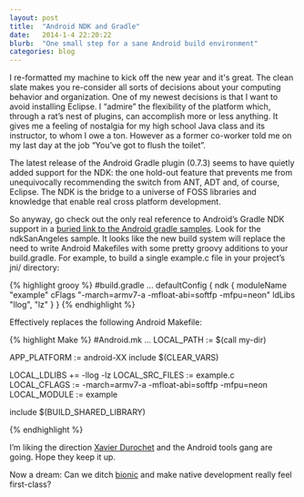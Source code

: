 ```yaml
---
layout: post
title:  "Android NDK and Gradle"
date:   2014-1-4 22:20:22
blurb:  "One small step for a sane Android build environment"
categories: blog
---
```


I re-formatted my machine to kick off the new year and it's great. The clean slate makes you re-consider all sorts of decisions about your computing behavior and organization. One of my newest decisions is that I want to avoid installing Eclipse. I “admire” the flexibility of the platform which, through a rat’s nest of plugins, can accomplish more or less anything. It gives me a feeling of nostalgia for my high school Java class and its instructor, to whom I owe a ton. However as a former co-worker told me on my last day at the job “You’ve got to flush the toilet”.

The latest release of the Android Gradle plugin (0.7.3) seems to have quietly added support for the NDK: the one hold-out feature that prevents me from unequivocally recommending the switch from ANT, ADT and, of course, Eclipse. The NDK is the bridge to a universe of FOSS libraries and knowledge that enable real cross platform development.

So anyway, go check out the only real reference to Android’s Gradle NDK support in a [buried link to the Android gradle samples](http://tools.android.com/tech-docs/new-build-system/gradle-samples-0.7.3.zip). Look for the ndkSanAngeles sample. It looks like the new build system will replace the need to write Android Makefiles with some pretty groovy additions to your build.gradle. For example, to build a single example.c file in your project’s jni/ directory:

{% highlight grooy %}
#build.gradle
...
defaultConfig {
        ndk {
            moduleName "example"
			cFlags "-march=armv7-a -mfloat-abi=softfp -mfpu=neon"
			ldLibs "llog", "lz"
        }
    }
{% endhighlight %}

Effectively replaces the following Android Makefile:

{% highlight Make %}
#Android.mk
...
LOCAL_PATH := $(call my-dir)

APP_PLATFORM := android-XX
include $(CLEAR_VARS)

LOCAL_LDLIBS += -llog -lz
LOCAL_SRC_FILES := example.c
LOCAL_CFLAGS := -march=armv7-a -mfloat-abi=softfp -mfpu=neon
LOCAL_MODULE := example

include $(BUILD_SHARED_LIBRARY)


{% endhighlight %}

I’m liking the direction [Xavier Durochet](https://plus.google.com/+XavierDucrohet/posts) and the Android tools gang are going. Hope they keep it up. 

Now a dream: Can we ditch [bionic](http://en.wikipedia.org/wiki/Bionic_(software)) and make native development really feel first-class?